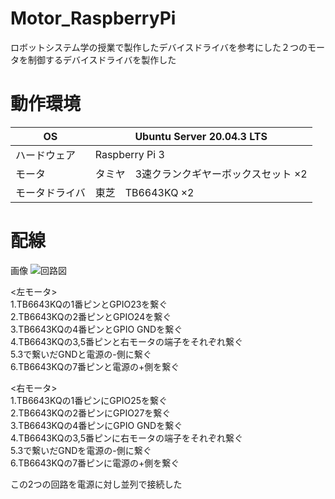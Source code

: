 # Motor_RaspberryPi
ロボットシステム学の授業で製作したデバイスドライバを参考にした２つのモータを制御するデバイスドライバを製作した

# 動作環境
|OS|Ubuntu Server 20.04.3 LTS|
|---|---|
|ハードウェア|Raspberry Pi 3|
|モータ|タミヤ　3速クランクギヤーボックスセット ×2|
|モータドライバ|東芝　TB6643KQ ×2|

 # 配線
画像
![回路図](https://user-images.githubusercontent.com/97353827/149396445-e3beb1fa-9635-4022-901a-dfd397891cb1.jpg)

<左モータ>  
1.TB6643KQの1番ピンとGPIO23を繋ぐ  
2.TB6643KQの2番ピンとGPIO24を繋ぐ  
3.TB6643KQの4番ピンとGPIO GNDを繋ぐ  
4.TB6643KQの3,5番ピンと右モータの端子をそれぞれ繋ぐ  
5.3で繋いだGNDと電源の-側に繋ぐ  
6.TB6643KQの7番ピンと電源の+側を繋ぐ  

<右モータ>  
1.TB6643KQの1番ピンにGPIO25を繋ぐ  
2.TB6643KQの2番ピンにGPIO27を繋ぐ  
3.TB6643KQの4番ピンにGPIO GNDを繋ぐ  
4.TB6643KQの3,5番ピンに右モータの端子をそれぞれ繋ぐ  
5.3で繋いだGNDを電源の-側に繋ぐ  
6.TB6643KQの7番ピンに電源の+側を繋ぐ

この2つの回路を電源に対し並列で接続した
